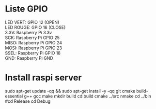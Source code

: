 # Liste GPIO

LED VERT: GPIO 12 (OPEN)  
LED ROUGE: GPIO 16 (CLOSE)  
    3.3V: Raspberry Pi 3.3v  
    SCK: Raspberry Pi GPIO 25  
    MISO: Raspberry Pi GPIO 24  
    MOSI: Raspberry Pi GPIO 23  
    SSEL: Raspberry Pi GPIO 18  
    GND: Raspberry Pi GND  

# Install raspi server

sudo apt-get update -qq && sudo apt-get install -y -qq git cmake build-essential g++ gcc make
mkdir build
cd build
cmake ../src
nmake
cd ../bin
#cd Release
cd Debug
